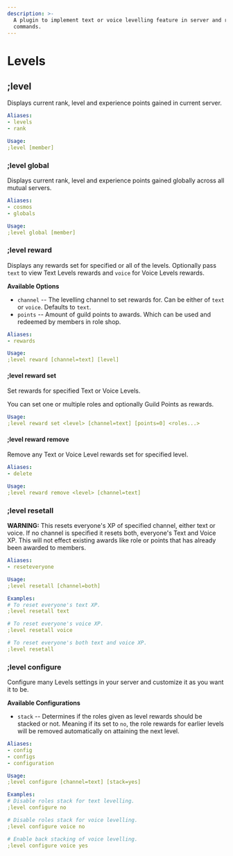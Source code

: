 ```yaml
---
description: >-
  A plugin to implement text or voice levelling feature in server and related
  commands.
---
```


# Levels

## ;level

Displays current rank, level and experience points gained in current server.

```yaml
Aliases:
- levels
- rank

Usage:
;level [member]
```

### ;level global

Displays current rank, level and experience points gained globally across all mutual servers.

```yaml
Aliases:
- cosmos
- globals

Usage:
;level global [member]
```

### ;level reward

Displays any rewards set for specified or all of the levels. Optionally pass `text` to view Text Levels rewards and `voice` for Voice Levels rewards.

**Available Options**

- `channel` -- The levelling channel to set rewards for. Can be either of `text` or `voice`. Defaults to `text`.
- `points` -- Amount of guild points to awards. Which can be used and redeemed by members in role shop.

```yaml
Aliases:
- rewards

Usage:
;level reward [channel=text] [level]
```

#### ;level reward set

Set rewards for specified Text or Voice Levels.

You can set one or multiple roles and optionally Guild Points as rewards.

```yaml
Usage:
;level reward set <level> [channel=text] [points=0] <roles...>
```

#### ;level reward remove

Remove any Text or Voice Level rewards set for specified level.

```yaml
Aliases:
- delete

Usage:
;level reward remove <level> [channel=text]
```


### ;level resetall

**WARNING:** This resets everyone's XP of specified channel, either text or voice. If no channel is specified it resets both, everyone's Text and Voice XP. This will not effect existing awards like role or points that has already been awarded to members.

```yaml
Aliases:
- reseteveryone

Usage:
;level resetall [channel=both]

Examples:
# To reset everyone's text XP.
;level resetall text

# To reset everyone's voice XP.
;level resetall voice

# To reset everyone's both text and voice XP.
;level resetall 
```


### ;level configure

Configure many Levels settings in your server and customize it as you want it to be.

**Available Configurations**

- `stack` -- Determines if the roles given as level rewards should be stacked or not. Meaning if its
set to `no`, the role rewards for earlier levels will be removed automatically on attaining the next level.

```yaml
Aliases:
- config
- configs
- configuration

Usage:
;level configure [channel=text] [stack=yes]

Examples:
# Disable roles stack for text levelling.
;level configure no

# Disable roles stack for voice levelling.
;level configure voice no

# Enable back stacking of voice levelling.
;level configure voice yes
```
